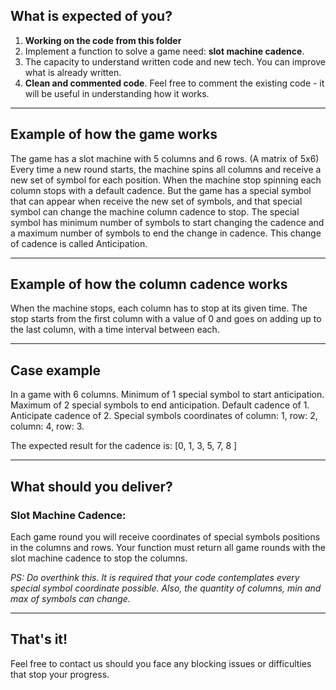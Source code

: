 ## What is expected of you?

1. **Working on the code from this folder**
2. Implement a function to solve a game need: **slot machine cadence**.
3. The capacity to understand written code and new tech. You can improve what is already written.
4. **Clean and commented code**. Feel free to comment the existing code - it will be useful in understanding how it works.

---

## Example of how the game works

The game has a slot machine with 5 columns and 6 rows. (A matrix of 5x6)
Every time a new round starts, the machine spins all columns and receive a new set of symbol for each position.
When the machine stop spinning each column stops with a default cadence.
But the game has a special symbol that can appear when receive the new set of symbols,
and that special symbol can change the machine column cadence to stop.
The special symbol has minimum number of symbols to start changing the cadence and a maximum number of symbols to end the change in cadence.
This change of cadence is called Anticipation.

---

## Example of how the column cadence works

When the machine stops, each column has to stop at its given time.
The stop starts from the first column with a value of 0 and goes on adding up to the last column, with a time interval between each.

---

## Case example

In a game with 6 columns.
Minimum of 1 special symbol to start anticipation.
Maximum of 2 special symbols to end anticipation.
Default cadence of 1.
Anticipate cadence of 2.
Special symbols coordinates of column: 1, row: 2, column: 4, row: 3.

The expected result for the cadence is: [0, 1, 3, 5, 7, 8 ]

---

## What should you deliver?

### Slot Machine Cadence:

Each game round you will receive coordinates of special symbols positions in the columns and rows.
Your function must return all game rounds with the slot machine cadence to stop the columns.

_PS: Do overthink this. It is required that your code contemplates every special symbol coordinate possible. Also, the quantity of columns, min and max of symbols can change._

---

## That's it!

Feel free to contact us should you face any blocking issues or difficulties that stop your progress.
